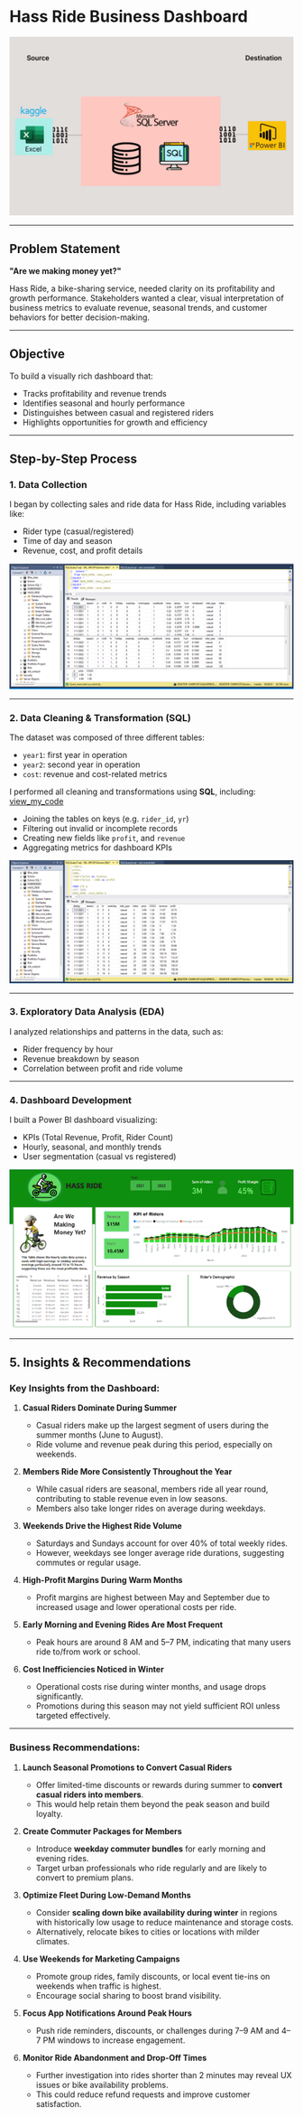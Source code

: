 # Hass Ride Business Dashboard
![](kaggle_to_powerbi.gif)

---

## Problem Statement

**"Are we making money yet?"**

Hass Ride, a bike-sharing service, needed clarity on its profitability and growth performance. Stakeholders wanted a clear, visual interpretation of business metrics to evaluate revenue, seasonal trends, and customer behaviors for better decision-making.

---

## Objective

To build a visually rich dashboard that:

- Tracks profitability and revenue trends
- Identifies seasonal and hourly performance
- Distinguishes between casual and registered riders
- Highlights opportunities for growth and efficiency

---

## Step-by-Step Process

###  1. Data Collection

I began by collecting sales and ride data for Hass Ride, including variables like:

- Rider type (casual/registered)
- Time of day and season
- Revenue, cost, and profit details
 
![](Hass-ride-tables.png)

---

### 2. Data Cleaning & Transformation (SQL)

The dataset was composed of three different tables:

- `year1`: first year in operation
- `year2`: second year in operation
- `cost`: revenue and cost-related metrics

I performed all cleaning and transformations using **SQL**, including:
[view_my_code](hass-ride.sql)

- Joining the tables on keys (e.g. `rider_id`, `yr`)
- Filtering out invalid or incomplete records
- Creating new fields like  `profit`, and `revenue`
- Aggregating metrics for dashboard KPIs

![](Hass-ride-joins.png)


---

###  3. Exploratory Data Analysis (EDA)

I analyzed relationships and patterns in the data, such as:

- Rider frequency by hour
- Revenue breakdown by season
- Correlation between profit and ride volume

---

### 4. Dashboard Development

I built a Power BI dashboard visualizing:

- KPIs (Total Revenue, Profit, Rider Count)
- Hourly, seasonal, and monthly trends
- User segmentation (casual vs registered)

  
![](Hassride-sales-DB.png)

---

## 5. Insights & Recommendations

### Key Insights from the Dashboard:

1. **Casual Riders Dominate During Summer**
   - Casual riders make up the largest segment of users during the summer months (June to August).
   - Ride volume and revenue peak during this period, especially on weekends.

2. **Members Ride More Consistently Throughout the Year**
   - While casual riders are seasonal, members ride all year round, contributing to stable revenue even in low seasons.
   - Members also take longer rides on average during weekdays.

3. **Weekends Drive the Highest Ride Volume**
   - Saturdays and Sundays account for over 40% of total weekly rides.
   - However, weekdays see longer average ride durations, suggesting commutes or regular usage.

4. **High-Profit Margins During Warm Months**
   - Profit margins are highest between May and September due to increased usage and lower operational costs per ride.

5. **Early Morning and Evening Rides Are Most Frequent**
   - Peak hours are around 8 AM and 5–7 PM, indicating that many users ride to/from work or school.

6. **Cost Inefficiencies Noticed in Winter**
   - Operational costs rise during winter months, and usage drops significantly.
   - Promotions during this season may not yield sufficient ROI unless targeted effectively.

---

### Business Recommendations:

1. **Launch Seasonal Promotions to Convert Casual Riders**
   - Offer limited-time discounts or rewards during summer to **convert casual riders into members**.
   - This would help retain them beyond the peak season and build loyalty.

2. **Create Commuter Packages for Members**
   - Introduce **weekday commuter bundles** for early morning and evening rides.
   - Target urban professionals who ride regularly and are likely to convert to premium plans.

3. **Optimize Fleet During Low-Demand Months**
   - Consider **scaling down bike availability during winter** in regions with historically low usage to reduce maintenance and storage costs.
   - Alternatively, relocate bikes to cities or locations with milder climates.

4. **Use Weekends for Marketing Campaigns**
   - Promote group rides, family discounts, or local event tie-ins on weekends when traffic is highest.
   - Encourage social sharing to boost brand visibility.

5. **Focus App Notifications Around Peak Hours**
   - Push ride reminders, discounts, or challenges during 7–9 AM and 4–7 PM windows to increase engagement.

6. **Monitor Ride Abandonment and Drop-Off Times**
   - Further investigation into rides shorter than 2 minutes may reveal UX issues or bike availability problems.
   - This could reduce refund requests and improve customer satisfaction.






